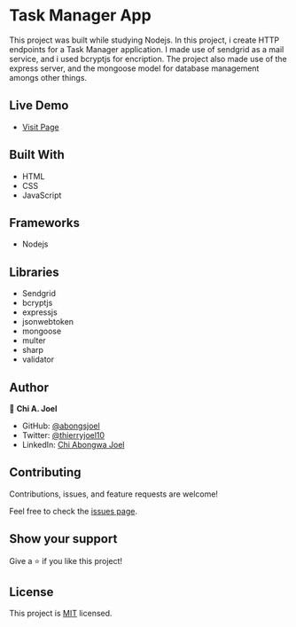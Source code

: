 
# Task Manager App

This project was built while studying Nodejs. In this project, i create HTTP endpoints for a Task Manager application. I made use of sendgrid as a mail service, and i used bcryptjs for encription. The project also made use of the express server, and the mongoose model for database management amongs other things.


## Live Demo 

- [Visit Page](https://tjoel-task-manager.herokuapp.com/)

## Built With

- HTML
- CSS
- JavaScript

## Frameworks

- Nodejs

## Libraries

- Sendgrid
- bcryptjs
- expressjs
- jsonwebtoken
- mongoose
- multer
- sharp
- validator

## Author

👤 **Chi A. Joel**

- GitHub: [@abongsjoel](https://github.com/abongsjoel)
- Twitter: [@thierryjoel10](https://twitter.com/ThierryJoel10)
- LinkedIn: [Chi Abongwa Joel](https://www.linkedin.com/in/chi-abongwa-joel-b4285a97/)

## Contributing

Contributions, issues, and feature requests are welcome!

Feel free to check the [issues page](https://github.com/abongsjoel/iec/issues).


## Show your support
Give a ⭐️ if you like this project!

## License
  <p>This project is <a href="../main/LICENSE">MIT</a> licensed.</p>

